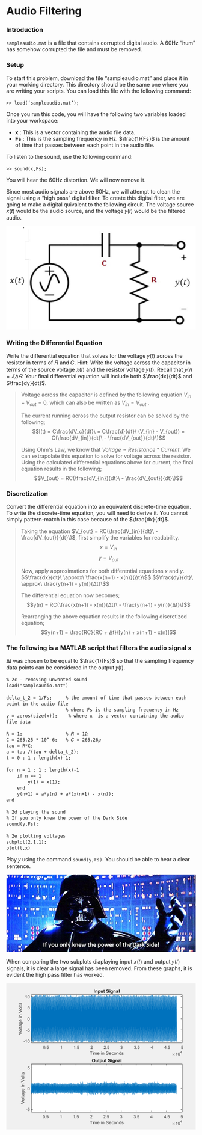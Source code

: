 # Audio Filtering
### Introduction
`sampleaudio.mat` is a file that contains corrupted digital audio. A 60Hz “hum” has somehow corrupted the file and must be removed.

### Setup
To start this problem, download the file “sampleaudio.mat” and place it in your working 
directory. This directory should be the same one where you are writing your scripts. You can load this file with the following command:

`>> load(‘sampleaudio.mat’);`

Once you run this code, you will have the following two variables loaded into your workspace:
  * **x** : This is a vector containing the audio file data. 
  * **Fs** : This is the sampling frequency in Hz. $\frac{1}{Fs}\$ is the amount of time that passes between each point in the audio file. 

To listen to the sound, use the following command:

`>> sound(x,Fs);`

You will hear the 60Hz distortion. We will now remove it.

Since most audio signals are above 60Hz, we will attempt to clean the signal using a “high pass” digital filter. To create this digital filter, we are going to make a digital quivalent to the following circuit. The voltage source 𝑥(𝑡) would be the audio source, and the voltage 𝑦(𝑡) would be the filtered audio.

![AudioFilterDigitalCircuit](https://github.com/QueenSophiaLo/MATLAB-Circuits-Projects/blob/main/Project%201/Images/AudioFilterEquivilentDigitalCircuit.PNG)

### Writing the Differential Equation
Write the differential equation that solves for the voltage 𝑦(𝑡) across the resistor in terms of 𝑅 and 𝐶. Hint: Write the voltage across the capacitor in terms of the source voltage 𝑥(𝑡) and the resistor voltage 𝑦(𝑡). Recall that $𝑦(𝑡) = 𝑖(𝑡)𝑅$. Your final differential equation will include both $\frac{dx}{dt}\$ and $\frac{dy}{dt}\$.

> Voltage across the capacitor is defined by the following equation $V_{in} - V_{out} = 0$, which can also be written as $V_{in} = V_{out}$ .
>
> The current running across the output resistor can be solved by the following;
> $$I(t) = C\frac{dV_c}{dt}\ = C\frac{d}{dt}\ (V_{in} - V_{out}) = C(\frac{dV_{in}}{dt}\ - \frac{dV_{out}}{dt}\)$$
>
> Using Ohm's Law, we know that $Voltage = Resistance * Current$. We can extrapolate this equation to solve for voltage across the resistor. Using the calculated differential equations above for current, the final equation results in the following;
> $$V_{out} = RC(\frac{dV_{in}}{dt}\ - \frac{dV_{out}}{dt}\)$$

### Discretization
Convert the differential equation into an equivalent discrete-time equation. To write the discrete-time equation, you will need to derive it. You cannot simply pattern-match in this case because of the $\frac{dx}{dt}\$.

> Taking the equation $V_{out} = RC(\frac{dV_{in}}{dt}\ - \frac{dV_{out}}{dt}\)$, first simplify the variables for readability.
> $$x = V_{in}$$
> $$y = V_{out}$$
>
> Now, apply approximations for both differential equations $x$ and $y$.
> $$\frac{dx}{dt}\ \approx\ \frac{x(n+1) - x(n)}{Δt}\$$
> $$\frac{dy}{dt}\ \approx\ \frac{y(n+1) - y(n)}{Δt}\$$
>
> The differential equation now becomes;
> $$y(n) = RC(\frac{x(n+1) - x(n)}{Δt}\ - \frac{y(n+1) - y(n)}{Δt}\)$$
>
> Rearranging the above equation results in the following discretized equation;
> $$y(n+1) = \frac{RC}{RC + Δt}\[y(n) + x(n+1) - x(n)]$$

### The following is a MATLAB script that filters the audio signal x
Δ𝑡 was chosen to be equal to $\frac{1}{Fs}\$ so that the sampling frequency data points can be considered in the output 𝑦(𝑡).

```
% 2c - removing unwanted sound
load("sampleaudio.mat")

delta_t_2 = 1/Fs;     % the amount of time that passes between each point in the audio file
                      % where Fs is the sampling frequency in Hz
y = zeros(size(x));    % where x  is a vector containing the audio file data

R = 1;                % 𝑅 = 1Ω
C = 265.25 * 10^-6;   % 𝐶 = 265.26𝜇
tau = R*C;
a = tau /(tau + delta_t_2);
t = 0 : 1 : length(x)-1;

for n = 1 : 1 : length(x)-1
	if n == 1
    	y(1) = x(1);
	end
	y(n+1) = a*y(n) + a*(x(n+1) - x(n));
end

% 2d playing the sound
% If you only knew the power of the Dark Side
sound(y,Fs);

% 2e plotting voltages
subplot(2,1,1);
plot(t,x)
```

Play 𝑦 using the command `sound(y,Fs)`. You should be able to hear a clear sentence.

![Sentence](https://github.com/QueenSophiaLo/MATLAB-Circuits-Projects/blob/main/Project%201/Images/IfOnlyYouKnewThePowerOfTheDarkSideQuote.PNG)

When comparing the two subplots diaplaying input 𝑥(𝑡) and output 𝑦(𝑡) signals, it is clear a large signal has been removed. From these graphs, it is evident the high pass filter has worked.

![AudioFilteringSubplots](https://github.com/QueenSophiaLo/MATLAB-Circuits-Projects/blob/main/Project%201/Images/AudioFilteringInputOutputGraphs.PNG)

